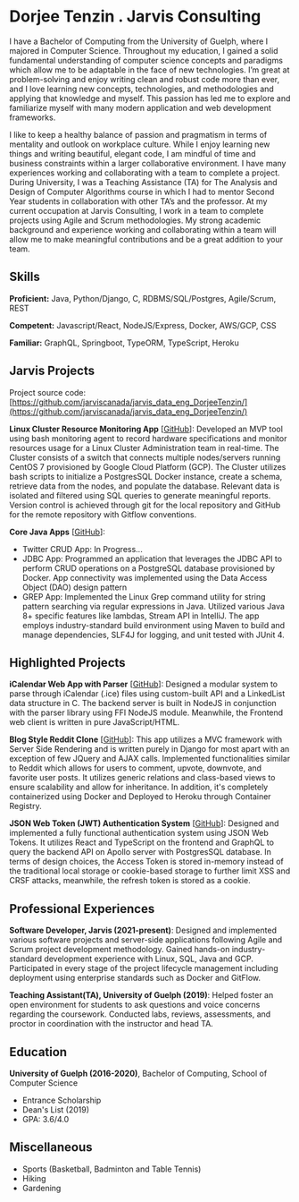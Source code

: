 # Dorjee Tenzin . Jarvis Consulting

I have a Bachelor of Computing from the University of Guelph, where I majored in Computer Science. Throughout my education, I gained a solid fundamental understanding of computer science concepts and paradigms which allow me to be adaptable in the face of new technologies. I’m great at problem-solving and enjoy writing clean and robust code more than ever, and I love learning new concepts, technologies, and methodologies and applying that knowledge and myself. This passion has led me to explore and familiarize myself with many modern application and web development frameworks. 

I like to keep a healthy balance of passion and pragmatism in terms of mentality and outlook on workplace culture. While I enjoy learning new things and writing beautiful, elegant code, I am mindful of time and business constraints within a larger collaborative environment. I have many experiences working and collaborating with a team to complete a project. During University, I was a Teaching Assistance (TA) for The Analysis and Design of Computer Algorithms course in which I had to mentor Second Year students in collaboration with other TA’s and the professor. At my current occupation at Jarvis Consulting, I work in a team to complete projects using Agile and Scrum methodologies. My strong academic background and experience working and collaborating within a team will allow me to make meaningful contributions and be a great addition to your team.

## Skills

**Proficient:** Java, Python/Django, C, RDBMS/SQL/Postgres, Agile/Scrum, REST

**Competent:** Javascript/React, NodeJS/Express, Docker, AWS/GCP, CSS

**Familiar:** GraphQL, Springboot, TypeORM, TypeScript, Heroku

## Jarvis Projects

Project source code: [https://github.com/jarviscanada/jarvis_data_eng_DorjeeTenzin/](https://github.com/jarviscanada/jarvis_data_eng_DorjeeTenzin/)


**Linux Cluster Resource Monitoring App** [[GitHub](https://github.com/jarviscanada/jarvis_data_eng_DorjeeTenzin//tree/master/linux_sql)]: Developed an MVP tool using bash monitoring agent to record hardware specifications and monitor resources usage for a Linux Cluster Administration team in real-time. The Cluster consists of a switch that connects multiple nodes/servers running CentOS 7 provisioned by Google Cloud Platform (GCP). The Cluster utilizes bash scripts to initialize a PostgresSQL Docker instance, create a schema, retrieve data from the nodes, and populate the database. Relevant data is isolated and filtered using SQL queries to generate meaningful reports. Version control is achieved through git for the local repository and GitHub for the remote repository with Gitflow conventions.

**Core Java Apps** [[GitHub](https://github.com/jarviscanada/jarvis_data_eng_DorjeeTenzin//tree/master/core_java)]:
      
  - Twitter CRUD App: In Progress...
  - JDBC App: Programmed an application that leverages the JDBC API to perform CRUD operations on a PostgreSQL database provisioned by Docker. App connectivity was implemented using the Data Access Object (DAO) design pattern
  - GREP App: Implemented the Linux Grep command utility for string pattern searching via regular expressions in Java. Utilized various Java 8+ specific features like lambdas, Stream API in IntelliJ. The app employs industry-standard build environment using Maven to build and manage dependencies, SLF4J for logging, and unit tested with JUnit 4. 


## Highlighted Projects
**iCalendar Web App with Parser** [[GitHub](https://github.com/chopgye/ics-calendar-parser)]: Designed a modular system to parse through iCalendar (.ice) files using custom-built API and a LinkedList data structure in C. The backend server is built in NodeJS in conjunction with the parser library using FFI NodeJS module. Meanwhile, the Frontend web client is written in pure JavaScript/HTML.

**Blog Style Reddit Clone** [[GitHub](https://github.com/chopgye/blog-django)]: This app utilizes a MVC framework with Server Side Rendering and is written purely in Django for most apart with an exception of few JQuery and AJAX calls. Implemented functionalities similar to Reddit which allows for users to comment, upvote, downvote, and favorite user posts. It utilizes generic relations and class-based views to ensure scalability and allow for inheritance. In addition, it's completely containerized using Docker and Deployed to Heroku through Container Registry.

**JSON Web Token (JWT) Authentication System** [[GitHub](https://github.com/chopgye/jwt-auth)]: Designed and implemented a fully functional authentication system using JSON Web Tokens. It utilizes React and TypeScript on the frontend and GraphQL to query the backend API on Apollo server with PostgresSQL database. In terms of design choices, the Access Token is stored in-memory instead of the traditional local storage or cookie-based storage to further limit XSS and CRSF attacks, meanwhile, the refresh token is stored as a cookie.


## Professional Experiences

**Software Developer, Jarvis (2021-present)**: Designed and implemented various software projects and server-side applications following Agile and Scrum project development methodology. Gained hands-on industry-standard development experience with Linux, SQL, Java and GCP. Participated in every stage of the project lifecycle management including deployment using enterprise standards such as Docker and GitFlow.

**Teaching Assistant(TA), University of Guelph (2019)**: Helped foster an open environment for students to ask questions and voice concerns regarding the coursework. Conducted labs, reviews, assessments, and proctor in coordination with the instructor and head TA.


## Education
**University of Guelph (2016-2020)**, Bachelor of Computing, School of Computer Science
- Entrance Scholarship
- Dean's List (2019)
- GPA: 3.6/4.0


## Miscellaneous
- Sports (Basketball, Badminton and Table Tennis)
- Hiking
- Gardening